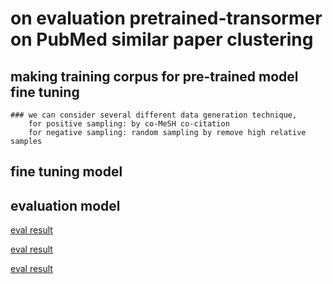 # on evaluation pretrained-transormer on PubMed similar paper clustering

## making training corpus for pre-trained model fine tuning
    ### we can consider several different data generation technique,
        for positive sampling: by co-MeSH co-citation
        for negative sampling: random sampling by remove high relative samples

## fine tuning model

## evaluation model

[eval result](code/src/result/eval-result-relish_v1.md)

[eval result](code/src/result/eval-result-trec_cds_2014)

[eval result](code/src/result/eval-result-trec_genomic_2005.md)
